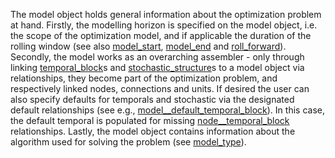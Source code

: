 The model object holds general information about the optimization problem at hand. Firstly, the modelling horizon is specified on the model object, i.e. the scope of the optimization model, and if applicable the duration of the rolling window (see also [model\_start](@ref), [model\_end](@ref) and [roll\_forward](@ref)). Secondly, the model works as an overarching assembler - only through linking [temporal\_block](@ref)s and [stochastic\_structure](@ref)s to a model object via relationships, they become part of the optimization problem, and respectively linked nodes, connections and units. If desired the user can also specify defaults for temporals and stochastic via the designated default relationships (see e.g., [model\_\_default\_temporal\_block](@ref)). In this case, the default temporal is populated for missing [node\_\_temporal\_block](@ref) relationships.
 Lastly, the model object contains information about the algorithm used for solving the problem (see [model\_type](@ref)).
